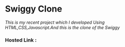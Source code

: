 <h1> Swiggy Clone</h1>
<i>This is my recent project which I developed Using HTML,CSS,Javascript.And this is the clone of the Swiggy</i>

<h3>Hosted Link :</h3><a href=""></a>

